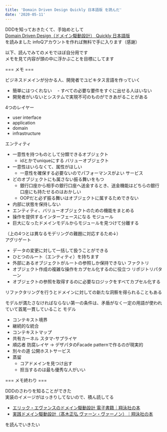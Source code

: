 ```yaml
---
title: 'Domain Driven Design Quickly 日本語版 を読んだ'
date: '2020-05-11'
---
```


DDDを知っておきたくて、手始めとして  
[Domain Driven Design（ドメイン駆動設計） Quickly 日本語版](https://www.infoq.com/jp/minibooks/domain-driven-design-quickly/)  
を読みました
infoQアカウントを作れば無料で手に入ります（感謝）

以下、読んでみてのメモでほぼ自分用です  
メモを見て内容が頭の中に浮かぶことを目標にしてます  

=== メモ ===

ビジネスドメインが分かる人、開発者でユビキタス言語を作っていく
- 簡単にはつくれない
　- すべての必要な要件をすぐに出せる人はいない
- 開発者がいないとシステムで実現不可のものができあがることがある

4つのレイヤー
- user interface
- application
- domain
- infrastructure

エンティティ
- 一意性を持つものとして分類できるオブジェクト
  - idとかでuniqueにする
バリューオブジェクト
- 一意性はいらなくて、属性がほしい
  - 一意性を確保する必要ないのでパフォーマンスがよい
サービス
- どのオブジェクトにも属さない振る舞いをもつ
  - 銀行口座から相手の銀行口座へ送金するとき、送金機能はどちらの銀行口座にも持たせるのはおかしい
  - OOPだと必ず振る舞いはオブジェクトに属するためできない
- 内部に状態を保持しない
- エンティティ、バリューオブジェクトのための機能をまとめる
- 操作を提供するインターフェースになる
モジュール
- 巨大になったドメインモデルからモジュールを見つけて分離する

（上の4つとは異なるモデリングの難題に対応するため↓）  
アグリゲート
- データの変更に対して一括して扱うことができる
- ひとつのルート（エンティティ）を持ちます
- 外部にあるオブジェクトがルートの参照しか保持できない
ファクトリ
- オブジェクト作成の複雑な操作をカプセル化するのに役立つ
リポジトリパターン
- オブジェクトの参照を取得するのに必要なロジックをすべてカプセル化する

リファクタリングを行うとドメインに対しての新たな洞察を得られることもある

モデルが満たさなければならない第一の条件は、矛盾がなく一定の用語が使われていて首尾一貫していること
モデル
- コンテキスト境界
- 継続的な統合
- コンテキストマップ
- 共有カーネル
スタマ-サプライヤ
- 順応者
防腐レイヤ -> デザパタのFacade patternで作るのが現実的
- 別々の道
公開ホストサービス
- 蒸留
  - コアドメインを見つけ出す
  - 担当するのは最も優秀な人がいい

=== メモ終わり ===

DDDのさわりを知ることができた  
実装のイメージがはっきりしてないので、積ん読してる

- [エリック・エヴァンスのドメイン駆動設計 電子書籍｜翔泳社の本](https://www.shoeisha.co.jp/book/detail/9784798126708)
- [実践ドメイン駆動設計（髙木正弘 ヴァーン・ヴァーノン）｜翔泳社の本](https://www.shoeisha.co.jp/book/detail/9784798131610)

を読んでいきたい